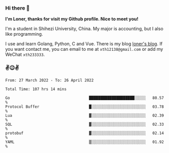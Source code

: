 ### Hi there 👋️

**I'm Loner, thanks for visit my Github profile. Nice to meet you!**

I'm a student in Shihezi University, China. My major is accounting, but I also like programming.

I use and learn Golang, Python, C and Vue. There is my blog [loner's blog](https://www.loner1024.top).  If you want contact me, you can email to me at `xth12138@gmail.com` or add my WeChat `xth233333`.

### ✌️😉✌️

<!--START_SECTION:waka-->

```text
From: 27 March 2022 - To: 26 April 2022

Total Time: 107 hrs 14 mins

Go                                   ████████████████████░░░░░   80.57 %
Protocol Buffer                      █░░░░░░░░░░░░░░░░░░░░░░░░   03.78 %
Lua                                  ▓░░░░░░░░░░░░░░░░░░░░░░░░   02.39 %
SQL                                  ▓░░░░░░░░░░░░░░░░░░░░░░░░   02.33 %
protobuf                             ▓░░░░░░░░░░░░░░░░░░░░░░░░   02.14 %
YAML                                 ▒░░░░░░░░░░░░░░░░░░░░░░░░   01.92 %
```

<!--END_SECTION:waka-->



